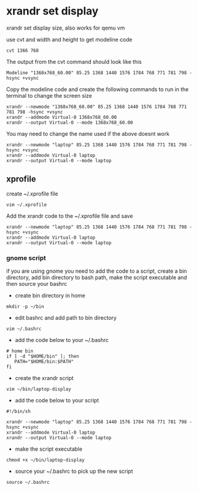 # xrandr set display

xrandr set display size, also works for qemu vm

use cvt and width and height to get modeline code

```
cvt 1366 768
```

The output from the cvt command should look like this

```
Modeline "1368x768_60.00" 85.25 1368 1440 1576 1784 768 771 781 798 -hsync +vsync
```

Copy the modeline code and create the following commands to run in the terminal to change the screen size

```
xrandr --newmode "1368x768_60.00" 85.25 1368 1440 1576 1784 768 771 781 798 -hsync +vsync
xrandr --addmode Virtual-0 1368x768_60.00
xrandr --output Virtual-0 --mode 1368x768_60.00
```

You may need to change the name used if the above doesnt work

```
xrandr --newmode "laptop" 85.25 1368 1440 1576 1784 768 771 781 798 -hsync +vsync
xrandr --addmode Virtual-0 laptop
xrandr --output Virtual-0 --mode laptop
```

## xprofile

create ~/.xprofile file

```
vim ~/.xprofile
```

Add the xrandr code to the ~/.xprofile file and save

```
xrandr --newmode "laptop" 85.25 1368 1440 1576 1784 768 771 781 798 -hsync +vsync
xrandr --addmode Virtual-0 laptop
xrandr --output Virtual-0 --mode laptop
```

### gnome script

if you are using gnome you need to add the code to a script,
create a bin directory, add bin directory to bash path,
make the script executable and then source your bashrc

* create bin directory in home

```
mkdir -p ~/bin
```

* edit bashrc and add path to bin directory

```
vim ~/.bashrc
```

* add the code below to your ~/.bashrc

```
# home bin 
if [ -d "$HOME/bin" ]; then
   PATH="$HOME/bin:$PATH"
fi
```

* create the xrandr script

```
vim ~/bin/laptop-display
```

* add the code below to your script

```
#!/bin/sh

xrandr --newmode "laptop" 85.25 1368 1440 1576 1784 768 771 781 798 -hsync +vsync
xrandr --addmode Virtual-0 laptop
xrandr --output Virtual-0 --mode laptop
```

* make the script executable

```
chmod +x ~/bin/laptop-display
```

* source your ~/.bashrc to pick up the new script

```
source ~/.bashrc
```
